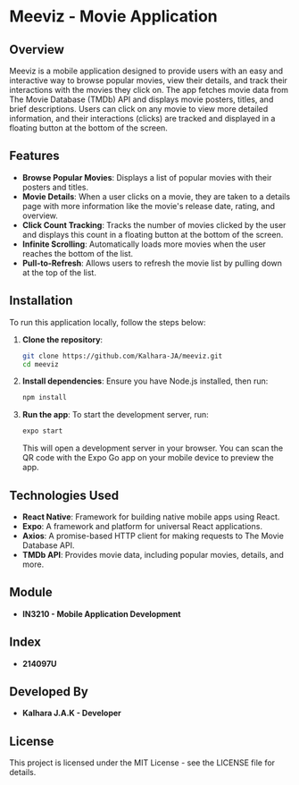 # Meeviz - Movie Application

## Overview

Meeviz is a mobile application designed to provide users with an easy and interactive way to browse popular movies, view their details, and track their interactions with the movies they click on. The app fetches movie data from The Movie Database (TMDb) API and displays movie posters, titles, and brief descriptions. Users can click on any movie to view more detailed information, and their interactions (clicks) are tracked and displayed in a floating button at the bottom of the screen.

## Features

- **Browse Popular Movies**: Displays a list of popular movies with their posters and titles.
- **Movie Details**: When a user clicks on a movie, they are taken to a details page with more information like the movie's release date, rating, and overview.
- **Click Count Tracking**: Tracks the number of movies clicked by the user and displays this count in a floating button at the bottom of the screen.
- **Infinite Scrolling**: Automatically loads more movies when the user reaches the bottom of the list.
- **Pull-to-Refresh**: Allows users to refresh the movie list by pulling down at the top of the list.

## Installation

To run this application locally, follow the steps below:

1. **Clone the repository**:
   ```bash
   git clone https://github.com/Kalhara-JA/meeviz.git
   cd meeviz
   ```

2. **Install dependencies**:
   Ensure you have Node.js installed, then run:
   ```bash
   npm install
   ```

3. **Run the app**:
   To start the development server, run:
   ```bash
   expo start
   ```
   This will open a development server in your browser. You can scan the QR code with the Expo Go app on your mobile device to preview the app.

## Technologies Used

- **React Native**: Framework for building native mobile apps using React.
- **Expo**: A framework and platform for universal React applications.
- **Axios**: A promise-based HTTP client for making requests to The Movie Database API.
- **TMDb API**: Provides movie data, including popular movies, details, and more.

## Module

- **IN3210 - Mobile Application Development**

## Index

- **214097U**

## Developed By

- **Kalhara J.A.K - Developer**

## License

This project is licensed under the MIT License - see the LICENSE file for details.

